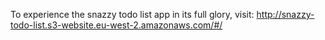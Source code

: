 To experience the snazzy todo list app in its full glory, visit: http://snazzy-todo-list.s3-website.eu-west-2.amazonaws.com/#/
